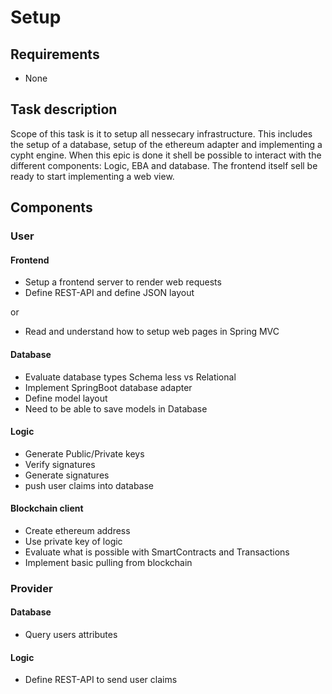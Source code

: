 # Setup

## Requirements

* None

## Task description

Scope of this task is it to setup all nessecary infrastructure. This includes the 
setup of a database, setup of the ethereum adapter and implementing a cypht engine.
When this epic is done it shell be possible to interact with the different components:
Logic, EBA and database. The frontend itself sell be ready to start implementing a
web view. 

## Components

### User

#### Frontend

* Setup a frontend server to render web requests
* Define REST-API and define JSON layout

or

* Read and understand how to setup web pages in Spring MVC

#### Database

* Evaluate database types Schema less vs Relational
* Implement SpringBoot database adapter
* Define model layout
* Need to be able to save models in Database

#### Logic

* Generate Public/Private keys
* Verify signatures
* Generate signatures
* push user claims into database

#### Blockchain client

* Create ethereum address
* Use private key of logic
* Evaluate what is possible with SmartContracts and Transactions
* Implement basic pulling from blockchain

### Provider

#### Database

* Query users attributes

#### Logic

* Define REST-API to send user claims

